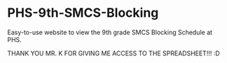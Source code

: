 # PHS-9th-SMCS-Blocking
Easy-to-use website to view the 9th grade SMCS Blocking Schedule at PHS.

THANK YOU MR. K FOR GIVING ME ACCESS TO THE SPREADSHEET!!! :D
